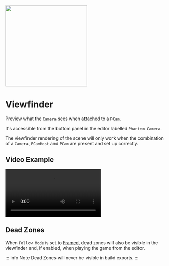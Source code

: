 <img src="/assets/icons/feature-viewfinder.svg" height="256" width="256"/>

# Viewfinder

Preview what the `Camera` sees when attached to a `PCam`.

It's accessible from the bottom panel in the editor labelled `Phantom Camera`.

The viewfinder rendering of the scene will only work when the combination of a `Camera`, `PCamHost` and `PCam` are present and set up correctly.

## Video Example
<video controls>
<source src="/assets/videos/viewfinder.mp4">
</video>

## Dead Zones
When `Follow Mode` is set to [Framed](./follow-modes/framed.md), dead zones will also be visible in the viewfinder and, if enabled, when playing the game from the editor.

::: info Note
Dead Zones will never be visible in build exports.
:::